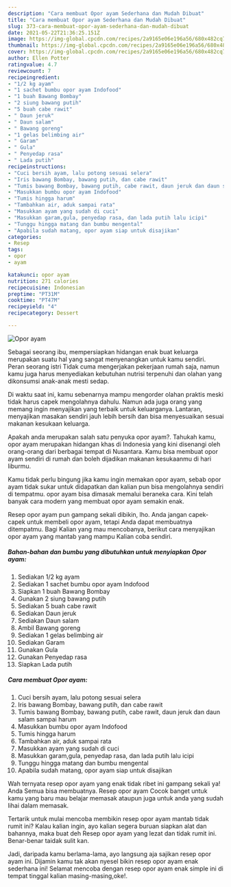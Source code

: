 ```yaml
---
description: "Cara membuat Opor ayam Sederhana dan Mudah Dibuat"
title: "Cara membuat Opor ayam Sederhana dan Mudah Dibuat"
slug: 373-cara-membuat-opor-ayam-sederhana-dan-mudah-dibuat
date: 2021-05-22T21:36:25.151Z
image: https://img-global.cpcdn.com/recipes/2a9165e06e196a56/680x482cq70/opor-ayam-foto-resep-utama.jpg
thumbnail: https://img-global.cpcdn.com/recipes/2a9165e06e196a56/680x482cq70/opor-ayam-foto-resep-utama.jpg
cover: https://img-global.cpcdn.com/recipes/2a9165e06e196a56/680x482cq70/opor-ayam-foto-resep-utama.jpg
author: Ellen Potter
ratingvalue: 4.7
reviewcount: 7
recipeingredient:
- "1/2 kg ayam"
- "1 sachet bumbu opor ayam Indofood"
- "1 buah Bawang Bombay"
- "2 siung bawang putih"
- "5 buah cabe rawit"
- " Daun jeruk"
- " Daun salam"
- " Bawang goreng"
- "1 gelas belimbing air"
- " Garam"
- " Gula"
- " Penyedap rasa"
- " Lada putih"
recipeinstructions:
- "Cuci bersih ayam, lalu potong sesuai selera"
- "Iris bawang Bombay, bawang putih, dan cabe rawit"
- "Tumis bawang Bombay, bawang putih, cabe rawit, daun jeruk dan daun salam sampai harum"
- "Masukkan bumbu opor ayam Indofood"
- "Tumis hingga harum"
- "Tambahkan air, aduk sampai rata"
- "Masukkan ayam yang sudah di cuci"
- "Masukkan garam,gula, penyedap rasa, dan lada putih lalu icipi"
- "Tunggu hingga matang dan bumbu mengental"
- "Apabila sudah matang, opor ayam siap untuk disajikan"
categories:
- Resep
tags:
- opor
- ayam

katakunci: opor ayam 
nutrition: 271 calories
recipecuisine: Indonesian
preptime: "PT31M"
cooktime: "PT47M"
recipeyield: "4"
recipecategory: Dessert

---
```



![Opor ayam](https://img-global.cpcdn.com/recipes/2a9165e06e196a56/680x482cq70/opor-ayam-foto-resep-utama.jpg)

Sebagai seorang ibu, mempersiapkan hidangan enak buat keluarga merupakan suatu hal yang sangat menyenangkan untuk kamu sendiri. Peran seorang istri Tidak cuma mengerjakan pekerjaan rumah saja, namun kamu juga harus menyediakan kebutuhan nutrisi terpenuhi dan olahan yang dikonsumsi anak-anak mesti sedap.

Di waktu  saat ini, kamu sebenarnya mampu mengorder olahan praktis meski tidak harus capek mengolahnya dahulu. Namun ada juga orang yang memang ingin menyajikan yang terbaik untuk keluarganya. Lantaran, menyajikan masakan sendiri jauh lebih bersih dan bisa menyesuaikan sesuai makanan kesukaan keluarga. 



Apakah anda merupakan salah satu penyuka opor ayam?. Tahukah kamu, opor ayam merupakan hidangan khas di Indonesia yang kini disenangi oleh orang-orang dari berbagai tempat di Nusantara. Kamu bisa membuat opor ayam sendiri di rumah dan boleh dijadikan makanan kesukaanmu di hari liburmu.

Kamu tidak perlu bingung jika kamu ingin memakan opor ayam, sebab opor ayam tidak sukar untuk didapatkan dan kalian pun bisa mengolahnya sendiri di tempatmu. opor ayam bisa dimasak memalui beraneka cara. Kini telah banyak cara modern yang membuat opor ayam semakin enak.

Resep opor ayam pun gampang sekali dibikin, lho. Anda jangan capek-capek untuk membeli opor ayam, tetapi Anda dapat membuatnya ditempatmu. Bagi Kalian yang mau mencobanya, berikut cara menyajikan opor ayam yang mantab yang mampu Kalian coba sendiri.

<!--inarticleads1-->

##### Bahan-bahan dan bumbu yang dibutuhkan untuk menyiapkan Opor ayam:

1. Sediakan 1/2 kg ayam
1. Sediakan 1 sachet bumbu opor ayam Indofood
1. Siapkan 1 buah Bawang Bombay
1. Gunakan 2 siung bawang putih
1. Sediakan 5 buah cabe rawit
1. Sediakan  Daun jeruk
1. Sediakan  Daun salam
1. Ambil  Bawang goreng
1. Sediakan 1 gelas belimbing air
1. Sediakan  Garam
1. Gunakan  Gula
1. Gunakan  Penyedap rasa
1. Siapkan  Lada putih




<!--inarticleads2-->

##### Cara membuat Opor ayam:

1. Cuci bersih ayam, lalu potong sesuai selera
1. Iris bawang Bombay, bawang putih, dan cabe rawit
1. Tumis bawang Bombay, bawang putih, cabe rawit, daun jeruk dan daun salam sampai harum
1. Masukkan bumbu opor ayam Indofood
1. Tumis hingga harum
1. Tambahkan air, aduk sampai rata
1. Masukkan ayam yang sudah di cuci
1. Masukkan garam,gula, penyedap rasa, dan lada putih lalu icipi
1. Tunggu hingga matang dan bumbu mengental
1. Apabila sudah matang, opor ayam siap untuk disajikan




Wah ternyata resep opor ayam yang enak tidak ribet ini gampang sekali ya! Anda Semua bisa membuatnya. Resep opor ayam Cocok banget untuk kamu yang baru mau belajar memasak ataupun juga untuk anda yang sudah lihai dalam memasak.

Tertarik untuk mulai mencoba membikin resep opor ayam mantab tidak rumit ini? Kalau kalian ingin, ayo kalian segera buruan siapkan alat dan bahannya, maka buat deh Resep opor ayam yang lezat dan tidak rumit ini. Benar-benar taidak sulit kan. 

Jadi, daripada kamu berlama-lama, ayo langsung aja sajikan resep opor ayam ini. Dijamin kamu tak akan nyesel bikin resep opor ayam enak sederhana ini! Selamat mencoba dengan resep opor ayam enak simple ini di tempat tinggal kalian masing-masing,oke!.

